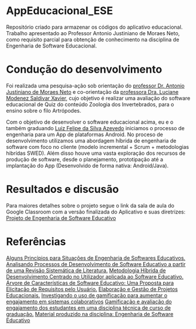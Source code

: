 # AppEducacional_ESE

Repositório criado para armazenar os códigos do aplicativo educacional.
Trabalho apresentado ao Professor Antonio Justiniano de Moraes Neto, como requisito parcial para obtenção de conhecimento na disciplina de Engenharia de Software Educacional.

# Condução do desenvolvimento

Foi realizada uma pesquisa-ação sob orientação do [professor Dr. Antonio Justiniano de Moraes Neto](https://www.escavador.com/sobre/5744648/antonio-justiniano-de-moraes-neto) e co-orientação da [professora Dra. Luciane Modenez Saldivar Xavier](https://www.escavador.com/sobre/504438/luciane-modenez-saldivar-xavier), cujo objetivo é realizar uma avaliação do software educacional de Quiz do conteúdo Zoologia dos Invertebrados,  para o ensino sobre o filo Artrópodes. 

Com o objetivo de desenvolver o software educacional acima, eu e o também graduando [Luiz Felipe da Silva Azevedo](https://github.com/AkiraHayato) iniciamos o processo de engenharia para um  App de plataformas Android. No proceso de desenvolvimento utilizamos uma abordagem híbrida de engenharia de software com foco no cliente (modelo incremental + Scrum + metodologias hibrídas SWED). Além disso houve uma vasta exploração dos recursos de produção de software, desde o planejamento, prototipação até a implantação do App (Desenvolvido de forma nativa: Android/Java).

# Resultados e discusão

Para maiores detalhes sobre o projeto segue o link da sala de aula do Google Classroom com a versão finalizada do Aplicativo e suas diretrizes:
[Projeto de Engenharia de Software Educativo](https://classroom.google.com/u/1/c/MzcyNDY3NjcyNDVa)

# Referências 

[Alguns Princípios para Situações de Engenharia de Softwares Educativos.](https://www.revistas.ufg.br/interacao/article/view/6540)
[Analisando Processos de Desenvolvimento de Software Educativo a partir de uma Revisão Sistemática de Literatura.](http://ria.net.br/index.php/ria/article/view/137)
[Metodologia Híbrida de Desenvolvimento Centrado no Utilizador aplicada ao Software Educativo.](http://www.scielo.mec.pt/scielo.php?script=sci_abstract&pid=S1646-98952010000200002&lng=en&nrm=iso)
[Árvore de Características de Software Educativo: Uma Proposta para Elicitação de Requisitos pelo Usuário.](http://www.br-ie.org/pub/index.php/sbie/article/view/1517)
[Elaboração e Gestão de Projetos Educacionais.](http://nead.uesc.br/arquivos/pedagogia/projetos_educacionais/modulo_projetos_educacionais.pdf)
[Investigando o uso de gamificação para aumentar o engajamento em sistemas colaborativos](https://pdfs.semanticscholar.org/343c/42a7eb5dd56e7c4f75940e893f3d562aef51.pdf)
[Gamificação e avaliação do engajamento dos estudantes em uma disciplina técnica de curso de graduação.](http://br-ie.org/pub/index.php/sbie/article/view/6717)
[Material produzido na disciplina: Engenharia de Software Educativo](https://drive.google.com/drive/folders/16vo3ZGWSb40eJgCcATiuvLNF62XJncqS)
